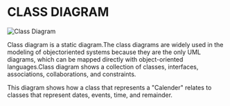# CLASS DIAGRAM


![Class Diagram](https://user-images.githubusercontent.com/94337009/143289557-8df41cf9-53f8-4d21-b5bf-50bc8e06e4b4.png)



Class diagram is a static diagram.The class diagrams are widely used in the modeling of objectoriented systems because they are the only UML diagrams, which can be mapped directly with object-oriented languages.Class diagram shows a collection of classes, interfaces, associations, collaborations, and constraints.

This diagram shows how a class that represents a "Calender" relates to classes that represent dates, events, time, and remainder. 
